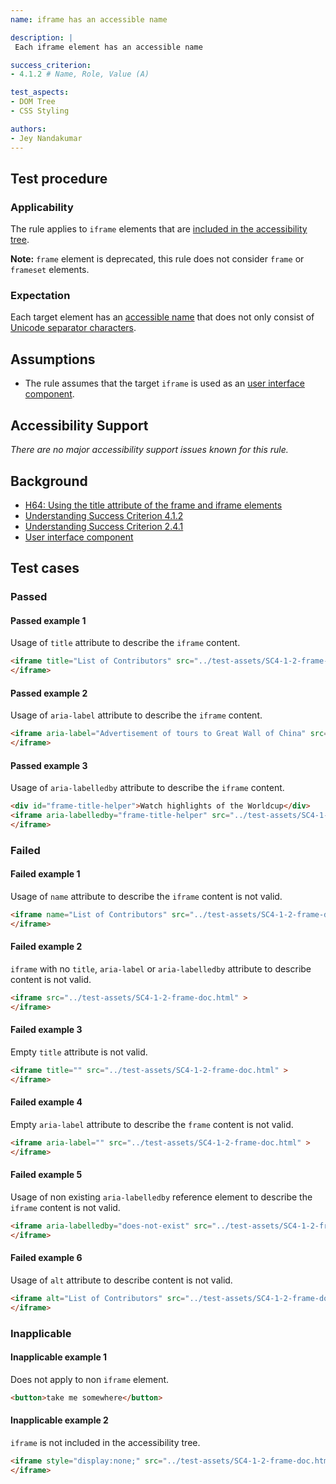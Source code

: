 ```yaml
---
name: iframe has an accessible name

description: |
 Each iframe element has an accessible name

success_criterion:
- 4.1.2 # Name, Role, Value (A)

test_aspects:
- DOM Tree
- CSS Styling

authors:
- Jey Nandakumar
---
```


## Test procedure

### Applicability

The rule applies to `iframe` elements that are [included in the accessibility tree](#included-in-the-accessibility-tree).

**Note:** `frame` element is deprecated, this rule does not consider `frame` or `frameset` elements.

### Expectation

Each target element has an [accessible name](#accessible-name) that does not only consist of [Unicode separator characters](https://www.unicode.org/versions/Unicode11.0.0/ch04.pdf#G134153).

## Assumptions

- The rule assumes that the target `iframe` is used as an [user interface component](https://www.w3.org/TR/WCAG21/#dfn-user-interface-components).

## Accessibility Support

_There are no major accessibility support issues known for this rule._

## Background

- [H64: Using the title attribute of the frame and iframe elements](http://www.w3.org/TR/WCAG20-TECHS/H64.html)
- [Understanding Success Criterion 4.1.2](https://www.w3.org/WAI/WCAG21/Understanding/name-role-value.html)
- [Understanding Success Criterion 2.4.1](https://www.w3.org/WAI/WCAG21/Understanding/bypass-blocks.html)
- [User interface component](https://www.w3.org/TR/WCAG21/#dfn-user-interface-components)

## Test cases

### Passed

#### Passed example 1

Usage of `title` attribute to describe the `iframe` content.

```html
<iframe title="List of Contributors" src="../test-assets/SC4-1-2-frame-doc.html">
</iframe>
```

#### Passed example 2

Usage of `aria-label` attribute to describe the `iframe` content.

```html
<iframe aria-label="Advertisement of tours to Great Wall of China" src="../test-assets/SC4-1-2-frame-doc.html" >
</iframe>
```

#### Passed example 3

Usage of `aria-labelledby` attribute to describe the `iframe` content.

```html
<div id="frame-title-helper">Watch highlights of the Worldcup</div>
<iframe aria-labelledby="frame-title-helper" src="../test-assets/SC4-1-2-frame-doc.html">
</iframe>
```

### Failed

#### Failed example 1

Usage of `name` attribute to describe the `iframe` content is not valid.

```html
<iframe name="List of Contributors" src="../test-assets/SC4-1-2-frame-doc.html" >
</iframe>
```

#### Failed example 2

`iframe` with no `title`, `aria-label` or `aria-labelledby` attribute to describe content is not valid.

```html
<iframe src="../test-assets/SC4-1-2-frame-doc.html" >
</iframe>
```

#### Failed example 3

Empty `title` attribute is not valid.

```html
<iframe title="" src="../test-assets/SC4-1-2-frame-doc.html" >
</iframe>
```

#### Failed example 4

Empty `aria-label` attribute to describe the `frame` content is not valid.

```html
<iframe aria-label="" src="../test-assets/SC4-1-2-frame-doc.html" >
</iframe>
```

#### Failed example 5

Usage of non existing `aria-labelledby` reference element to describe the `iframe` content is not valid.

```html
<iframe aria-labelledby="does-not-exist" src="../test-assets/SC4-1-2-frame-doc.html">
</iframe>
```

#### Failed example 6

Usage of `alt` attribute to describe content is not valid.

```html
<iframe alt="List of Contributors" src="../test-assets/SC4-1-2-frame-doc.html">
</iframe>
```

### Inapplicable

#### Inapplicable example 1

Does not apply to non `iframe` element.

```html
<button>take me somewhere</button>
```

#### Inapplicable example 2

`iframe` is not included in the accessibility tree.

```html
<iframe style="display:none;" src="../test-assets/SC4-1-2-frame-doc.html">
</iframe>
```
